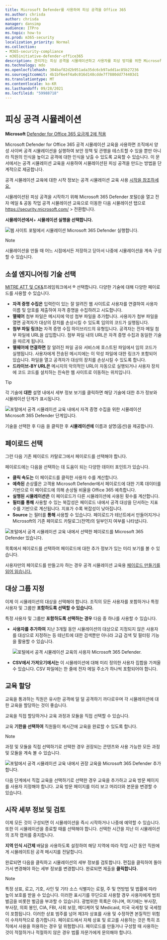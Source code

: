 ```yaml
---
title: Microsoft Defender를 사용하여 피싱 공격을 Office 365
ms.author: chrisda
author: chrisda
manager: dansimp
audience: ITPro
ms.topic: how-to
ms.prod: m365-security
localization_priority: Normal
ms.collection:
- M365-security-compliance
- m365initiative-defender-office365
description: 관리자는 피싱 공격을 시뮬레이션하고 사용자를 피싱 방지를 위한 Microsoft Defender의 공격 시뮬레이션 교육을 사용하여 피싱 방지를 교육하는 방법을 Office 365.
ms.technology: mdo
ms.openlocfilehash: 304baf82d2b951ada35dc6cb97add1ac85b27236
ms.sourcegitcommit: 4b1bf6e4f4a0c016d148cdde7f7880dd774403d1
ms.translationtype: MT
ms.contentlocale: ko-KR
ms.lasthandoff: 09/28/2021
ms.locfileid: "59988718"
---
```

# <a name="simulate-a-phishing-attack"></a>피싱 공격 시뮬레이션

**Microsoft** [Defender for Office 365 요금제 2에 적용](defender-for-office-365.md)

Microsoft Defender for Office 365 공격 시뮬레이션 교육을 사용하면 조직에서 양성 사이버 공격 시뮬레이션을 실행하여 보안 정책 및 관행을 테스트할 수 있을 뿐만 아니라 직원의 인식을 높이고 공격에 대한 인식을 낮출 수 있도록 교육할 수 있습니다. 이 문서에서는 공격 시뮬레이션 교육을 사용하여 시뮬레이션된 피싱 공격을 만드는 방법을 단계적으로 제공합니다.

공격 시뮬레이션 교육에 대한 시작 정보는 공격 시뮬레이션 교육 사용 [시작을 참조하세요.](attack-simulation-training-get-started.md)

시뮬레이션된 피싱 공격을 시작하기 위해 Microsoft 365 Defender 포털()을 열고 전자 메일 & 공동 작업 공격 시뮬레이션 교육으로 이동한 다음 시뮬레이션 탭으로 <https://security.microsoft.com/>  \> 전환합니다. **[](https://security.microsoft.com/attacksimulator?viewid=simulations)**

**시뮬레이션에서**+ **시뮬레이션 실행을 선택합니다.**

![웹 사이트 포털에서 시뮬레이션 Microsoft 365 Defender 실행합니다.](../../media/attack-sim-preview-launch.png)

> [!NOTE]
> 시뮬레이션을 만들 때 어느 시점에서든 저장하고 닫아서 나중에 시뮬레이션을 계속 구성할 수 있습니다.

## <a name="selecting-a-social-engineering-technique"></a>소셜 엔지니어링 기술 선택

[MITRE ATT 및 CK&](https://attack.mitre.org/techniques/enterprise/)프레임워크에서 ® 선택합니다. 다양한 기술에 대해 다양한 페이로드를 사용할 수 있습니다.

- **자격 증명 수집은** 입력란이 있는 잘 알려진 웹 사이트로 사용자를 연결하여 사용자 이름 및 암호를 제출하여 자격 증명을 수집하려고 시도합니다.
- **맬웨어** 첨부 파일은 메시지에 악성 첨부 파일을 추가합니다. 사용자가 첨부 파일을 열면 공격자가 대상의 장치를 손상시킬 수 있도록 임의의 코드가 실행됩니다.
- **첨부 파일 링크는** 자격 증명 수집 하이브리드의 유형입니다. 공격자는 전자 메일 첨부 파일에 URL을 삽입합니다. 첨부 파일 내의 URL은 자격 증명 수집과 동일한 기술을 따르게 됩니다.
- **맬웨어에 연결하면** 잘 알려진 파일 공유 서비스에 호스트된 파일에서 임의 코드가 실행됩니다. 사용자에게 전송된 메시지에는 이 악성 파일에 대한 링크가 포함되어 있습니다. 파일을 열고 공격자가 대상의 장치를 손상시킬 수 있도록 합니다.
- **드라이브-BY URL은** 메시지의 악의적인 URL이 자동으로 실행되거나 사용자 장치에 코드 코드를 설치하는 친숙한 웹 사이트로 이동하는 위치입니다.

> [!TIP]
> 각 기술에 **대한** 설명 내에서 세부 정보 보기를 클릭하면 해당 기술에 대한 추가 정보와 시뮬레이션 단계가 표시됩니다.
>
> ![포털에서 공격 시뮬레이션 교육 내에서 자격 증명 수집을 위한 시뮬레이션 Microsoft 365 Defender 단계입니다.](../../media/attack-sim-preview-sim-steps.png)

기술을 선택한 후 다음 을 클릭한 후 **시뮬레이션에** 이름과 설명(옵션)을 제공합니다.

## <a name="selecting-a-payload"></a>페이로드 선택

그런 다음 기존 페이로드 카탈로그에서 페이로드를 선택해야 합니다.

페이로드에는 다음을 선택하는 데 도움이 되는 다양한 데이터 포인트가 있습니다.

- **클릭 속도는** 이 페이로드를 클릭한 사용자 수를 계산합니다.
- **예측된** 손상률은 고객용 Microsoft Defender에서 페이로드에 대한 기록 데이터를 기반으로 이 페이로드에 의해 손상될 비율을 Office 365 예측합니다.
- **실행된 시뮬레이션은** 이 페이로드가 다른 시뮬레이션에 사용된 횟수를 계산합니다.
- **필터를** **통해** 사용할 수 있는 복잡성은 페이로드 내에서 공격 대상을 단서하는 지표 수를 기반으로 계산됩니다. 지표가 수록 복잡성이 낮아집니다.
- **Source** 는 필터를 **통해** 사용할 수 있습니다. 페이로드가 테넌트에서 만들어지거나 Microsoft의 기존 페이로드 카탈로그(전역)의 일부인지 여부를 나타냅니다.

![포털에서 공격 시뮬레이션 교육 내에서 선택한 페이로드를 Microsoft 365 Defender 있습니다.](../../media/attack-sim-preview-select-payload.png)

목록에서 페이로드를 선택하여 페이로드에 대한 추가 정보가 있는 미리 보기를 볼 수 있습니다.

사용자만의 페이로드를 만들고자 하는 경우 공격 시뮬레이션 교육용 [페이로드 만들기를 읽어 읽습니다.](attack-simulation-training-payloads.md)

## <a name="audience-targeting"></a>대상 그룹 지정

이제 이 시뮬레이션의 대상을 선택해야 합니다. 조직의 모든  사용자를 포함하거나 특정 사용자 및 그룹만 **포함하도록 선택할 수 있습니다.**

특정 사용자 및 그룹만 **포함하도록 선택하는 경우** 다음 중 하나를 사용할 수 있습니다.

- **사용자를 추가하여** 지난 3개월 동안 시뮬레이션의 대상으로 지정되지 않은 사용자를 대상으로 지정하는 등 테넌트에 대한 검색뿐만 아니라 고급 검색 및 필터링 기능을 활용할 수 있습니다.

  ![포털에서 공격 시뮬레이션 교육의 사용자 Microsoft 365 Defender.](../../media/attack-sim-preview-user-targeting.png)

- **CSV에서 가져오기에서는** 이 시뮬레이션에 대해 미리 정의한 사용자 집합을 가져올 수 있습니다. CSV 파일에는 한 줄에 전자 메일 주소가 하나씩 포함되어야 합니다.

## <a name="assigning-training"></a>교육 할당

교육을 통과하는 직원은 유사한 공격에 덜 덜 공격하기 까다로우며 각 시뮬레이션에 대한 교육을 할당하는 것이 좋습니다.

교육을 직접 할당하거나 교육 과정과 모듈을 직접 선택할 수 있습니다.

교육 **기한을 선택하여** 직원들이 제시간에 교육을 완료할 수 있도록 합니다.

> [!NOTE]
> 과정 및 모듈을 직접 선택하기로 선택한 경우 권장되는 콘텐츠와 사용 가능한 모든 과정 및 모듈을 계속 볼 수 있습니다.
>
> ![포털에서 공격 시뮬레이션 교육 내에서 권장 교육을 Microsoft 365 Defender 추가합니다.](../../media/attack-sim-preview-add-training.png)

다음 단계에서 직접 교육을  선택하기로 선택한 경우 교육을 추가하고 교육 방문 페이지를 사용자 지정해야 합니다. 교육 방문 페이지를 미리 보고 머리더와 본문을 변경할 수 있습니다.

## <a name="launch-details-and-review"></a>시작 세부 정보 및 검토

이제 모든 것이 구성되면 이 시뮬레이션을 즉시 시작하거나 나중에 예약할 수 있습니다. 또한 이 시뮬레이션을 종료할 때를 선택해야 합니다. 선택한 시간을 지난 이 시뮬레이션의 조작 캡처를 중지합니다.

**지역 인식 시간제** 배달을 사용하도록 설정하여 해당 지역에 따라 작업 시간 동안 직원에게 시뮬레이트된 공격 메시지를 전달합니다.

완료되면 다음을 클릭하고  시뮬레이션의 세부 정보를 검토합니다. 편집을  클릭하여 돌아가서 변경해야 하는 세부 정보를 변경합니다. 완료되면 제출을 **클릭합니다.**

> [!NOTE]
> 특정 상표, 로고, 기호, 사인 및 기타 소스 식별자는 로컬, 주 및 연방법 및 법률에 따라 높이 보호를 받을 수 있습니다. 이러한 표시기를 무단으로 사용할 경우 사용자에게 범죄 벌금을 비롯한 벌금을 부과할 수 있습니다. 광범위한 목록은 아니며, 여기에는 부사장, 부사장, 의회 봉인, CIA, FBI, 사회 보장, 메디케어 및 Medicaid, 미국 국세청 및 국세청이 포함됩니다. 이러한 상표 범주를 넘어 제3자 상표를 사용 및 수정하면 본질적인 위험이 수차차적으로 증가합니다. 페이로드에서 자체 상표 및 로고를 사용하는 것은 특히 조직에서 사용을 허용하는 경우 덜 위험합니다. 페이로드를 만들거나 구성할 때 사용하는 것이 적절하거나 적절하지 않은 경우 법률 자문가에게 문의해야 합니다.
